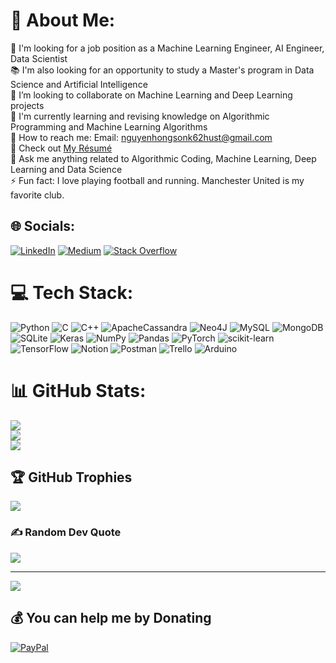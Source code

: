 # 💫 About Me:
🔭 I'm looking for a job position as a Machine Learning Engineer, AI Engineer, Data Scientist<br>📚 I'm also looking for an opportunity to study a Master's program in Data Science and Artificial Intelligence<br>👯 I’m looking to collaborate on Machine Learning and Deep Learning projects<br>🌱 I'm currently learning and revising knowledge on Algorithmic Programming and Machine Learning Algorithms<br>📧 How to reach me: Email: nguyenhongsonk62hust@gmail.com<br>📑 Check out [My Résumé](https://drive.google.com/file/d/1Ea1AR10H2rE-6JelOlbvuGc7KqxGNm87/view?usp=sharing) <br>💬 Ask me anything related to Algorithmic Coding, Machine Learning, Deep Learning and Data Science<br>⚡ Fun fact: I love playing football and running. Manchester United is my favorite club.


## 🌐 Socials:
[![LinkedIn](https://img.shields.io/badge/LinkedIn-%230077B5.svg?logo=linkedin&logoColor=white)](https://linkedin.com/in/sonnh1902) [![Medium](https://img.shields.io/badge/Medium-12100E?logo=medium&logoColor=white)](https://medium.com/@sonnh1902) [![Stack Overflow](https://img.shields.io/badge/-Stackoverflow-FE7A16?logo=stack-overflow&logoColor=white)](https://stackoverflow.com/users/nguyenhongson1902) 

# 💻 Tech Stack:
![Python](https://img.shields.io/badge/python-3670A0?style=flat&logo=python&logoColor=ffdd54) ![C](https://img.shields.io/badge/c-%2300599C.svg?style=flat&logo=c&logoColor=white) ![C++](https://img.shields.io/badge/c++-%2300599C.svg?style=flat&logo=c%2B%2B&logoColor=white) ![ApacheCassandra](https://img.shields.io/badge/cassandra-%231287B1.svg?style=flat&logo=apache-cassandra&logoColor=white) 	![Neo4J](https://img.shields.io/badge/Neo4j-008CC1?style=flat&logo=neo4j&logoColor=white) ![MySQL](https://img.shields.io/badge/mysql-%2300f.svg?style=flat&logo=mysql&logoColor=white) ![MongoDB](https://img.shields.io/badge/MongoDB-%234ea94b.svg?style=flat&logo=mongodb&logoColor=white) ![SQLite](https://img.shields.io/badge/sqlite-%2307405e.svg?style=flat&logo=sqlite&logoColor=white) ![Keras](https://img.shields.io/badge/Keras-%23D00000.svg?style=flat&logo=Keras&logoColor=white) ![NumPy](https://img.shields.io/badge/numpy-%23013243.svg?style=flat&logo=numpy&logoColor=white) ![Pandas](https://img.shields.io/badge/pandas-%23150458.svg?style=flat&logo=pandas&logoColor=white) ![PyTorch](https://img.shields.io/badge/PyTorch-%23EE4C2C.svg?style=flat&logo=PyTorch&logoColor=white) ![scikit-learn](https://img.shields.io/badge/scikit--learn-%23F7931E.svg?style=flat&logo=scikit-learn&logoColor=white) ![TensorFlow](https://img.shields.io/badge/TensorFlow-%23FF6F00.svg?style=flat&logo=TensorFlow&logoColor=white) ![Notion](https://img.shields.io/badge/Notion-%23000000.svg?style=flat&logo=notion&logoColor=white) ![Postman](https://img.shields.io/badge/Postman-FF6C37?style=flat&logo=postman&logoColor=white) ![Trello](https://img.shields.io/badge/Trello-%23026AA7.svg?style=flat&logo=Trello&logoColor=white) ![Arduino](https://img.shields.io/badge/-Arduino-00979D?style=flat&logo=Arduino&logoColor=white)
# 📊 GitHub Stats:
![](https://github-readme-stats.vercel.app/api?username=nguyenhongson1902&theme=radical&hide_border=false&include_all_commits=true&count_private=true)<br/>
![](https://github-readme-streak-stats.herokuapp.com/?user=nguyenhongson1902&theme=radical&hide_border=false)<br/>
![](https://github-readme-stats.vercel.app/api/top-langs/?username=nguyenhongson1902&theme=radical&hide_border=false&include_all_commits=true&count_private=true&layout=compact)

## 🏆 GitHub Trophies
![](https://github-profile-trophy.vercel.app/?username=nguyenhongson1902&theme=onedark&no-frame=false&no-bg=false&margin-w=4)

### ✍️ Random Dev Quote
![](https://quotes-github-readme.vercel.app/api?type=horizontal&theme=radical)

---
[![](https://visitcount.itsvg.in/api?id=nguyenhongson1902&icon=0&color=0)](https://visitcount.itsvg.in)

  ## 💰 You can help me by Donating
  [![PayPal](https://img.shields.io/badge/PayPal-00457C?style=for-the-badge&logo=paypal&logoColor=white)](https://paypal.me/sonnh1902) 

  <!-- Proudly created with GPRM ( https://gprm.itsvg.in ) -->
  
